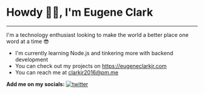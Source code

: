# Howdy 👋🏿, I'm Eugene Clark

***

I'm a technology enthusiast looking to make the world a better place one word at a time 😎

- I'm currently learning Node.js and tinkering more with backend development
- You can check out my projects on https://eugeneclarkjr.com
- You can reach me at clarkjr2016@pm.me

**Add me on my socials:**
[![twitter](https://readmecodegen.vercel.app/api/social-icon?name=twitter)](https://x.com/clarkjr2016)
<!---
clarkjr2016/clarkjr2016 is a ✨ special ✨ repository because its `README.md` (this file) appears on your GitHub profile.
You can click the Preview link to take a look at your changes.
--->
